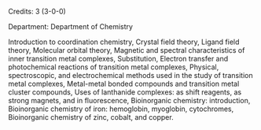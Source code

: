 Credits: 3 (3-0-0)

Department: Department of Chemistry

Introduction to coordination chemistry, Crystal field theory, Ligand field theory, Molecular orbital theory, Magnetic and spectral characteristics of inner transition metal complexes, Substitution, Electron transfer and photochemical reactions of transition metal complexes, Physical, spectroscopic, and electrochemical methods used in the study of transition metal complexes, Metal-metal bonded compounds and transition metal cluster compounds, Uses of lanthanide complexes: as shift reagents, as strong magnets, and in fluorescence, Bioinorganic chemistry: introduction, Bioinorganic chemistry of iron: hemoglobin, myoglobin, cytochromes, Bioinorganic chemistry of zinc, cobalt, and copper.